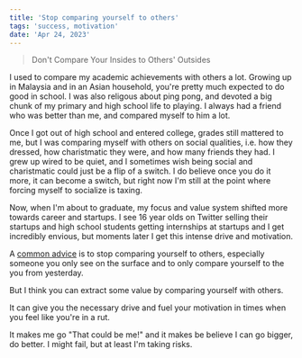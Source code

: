 ```yaml
---
title: 'Stop comparing yourself to others'
tags: 'success, motivation'
date: 'Apr 24, 2023'
---
```


> Don't Compare Your Insides to Others' Outsides

I used to compare my academic achievements with others a lot. Growing up in Malaysia and in an Asian household, you're pretty much expected to do good in school. I was also religous about ping pong, and devoted a big chunk of my primary and high school life to playing. I always had a friend who was better than me, and compared myself to him a lot.

Once I got out of high school and entered college, grades still mattered to me, but I was comparing myself with others on social qualities, i.e. how they dressed, how charistmatic they were, and how many friends they had. I grew up wired to be quiet, and I sometimes wish being social and charistmatic could just be a flip of a switch. I do believe once you do it more, it can become a switch, but right now I'm still at the point where forcing myself to socialize is taxing.

Now, when I'm about to graduate, my focus and value system shifted more towards career and startups. I see 16 year olds on Twitter selling their startups and high school students getting internships at startups and I get incredibly envious, but moments later I get this intense drive and motivation.

A [common advice](https://www.youtube.com/watch?v=jtpOYxsZj7o) is to stop comparing yourself to others, especially someone you only see on the surface and to only compare yourself to the you from yesterday.

But I think you can extract some value by comparing yourself with others.

It can give you the necessary drive and fuel your motivation in times when you feel like you're in a rut.

It makes me go "That could be me!" and it makes be believe I can go bigger, do better. I might fail, but at least I'm taking risks.
